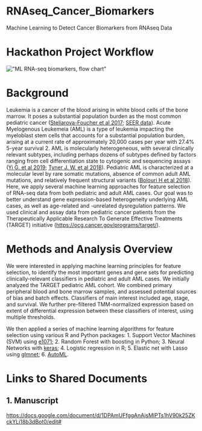 # RNAseq_Cancer_Biomarkers
Machine Learning to Detect Cancer Biomarkers from RNAseq Data

# Hackathon Project Workflow
!["ML RNA-seq biomarkers, flow chart"](https://github.com/NCBI-Hackathons/RNAseq_Cancer_Biomarkers/blob/master/ml-fhack_day1-flowchart_v2_SeanMaden.jpg "Day 1 Flowchart")

# Background
Leukemia is a cancer of the blood arising in white blood cells of the bone marrow. It poses a substantial population burden as the most common pediatric cancer ([Steliarova-Foucher et al 2017](https://www.ncbi.nlm.nih.gov/pubmed/28410997); [SEER data](https://seer.cancer.gov/statfacts/html/amyl.html)). Acute Myelogenous Leukemeia (AML) is a type of leukemia impacting the myeloblast stem cells that accounts for a substantial population burden, arising at a current rate of approximately 20,000 cases per year with 27.4% 5-year survival 2. AML is molecularly heterogeneous, with several clinically relevant subtypes, including perhaps dozens of subtypes defined by factors ranging from cell differentiation state to cytogenic and sequencing assays ([Yi G. et al 2019](https://www.sciencedirect.com/science/article/pii/S2211124718320588?via%3Dihub); [Tyner J. W. et al 2018](https://www.nature.com/articles/s41586-018-0623-z)). Pediatric AML is characterized at a molecular level by rare somatic mutations, absence of common adult AML mutations, and relatively frequent structural variants ([Bolouri H et al 2018](https://www.nature.com/articles/nm.4439)). Here, we apply several machine learning approaches for feature selection of RNA-seq data from both pediatric and adult AML cases. Our goal was to better understand gene expression-based heterogeneity underlying AML cases, as well as age-related and -unrelated dysregulation patterns. We used clinical and assay data from pediatric cancer patients from the Therapeutically Applicable Research To Generate Effective Treatments (TARGET) initiative (https://ocg.cancer.gov/programs/target/).

# Methods and Analysis Overview
We were interested in applying machine learning principles for feature selection, to identify the most important genes and gene sets for predicting clinically-relevant classifiers in pediatric and adult AML cases. We initially analyzed the TARGET pediatric AML cohort. We combined primary peripheral blood and bone marrow samples, and assessed potential sources of bias and batch effects. Classifiers of main interest included age, stage, and survival. We further pre-filtered TMM-normalized expression based on extent of differential expression between these classifiers of interest, using multiple thresholds.

We then applied a series of machine learning algorithms for feature selection using various R and Python packages: 1. Support Vector Machines (SVM) using [e1071](https://cran.r-project.org/web/packages/e1071/index.html); 2. Random Forest with boosting in Python; 3. Neural Networks with [keras](https://cran.r-project.org/web/packages/keras/index.html); 4. Logistic regression in R; 5. Elastic net with Lasso using [glmnet](https://cran.r-project.org/web/packages/glmnet/index.html); 6. [AutoML](https://pypi.org/project/automl/). 

# Links to Shared Documents

## 1. Manuscript
https://docs.google.com/document/d/1DPAmUFfggAnAjsMIPTs1hV90k25ZKckYLi18b3dBot0/edit#
